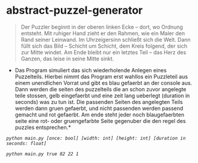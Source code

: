 # abstract-puzzel-generator

> Der Puzzler beginnt in der oberen linken Ecke – dort, wo Ordnung entsteht. Mit ruhiger Hand zieht er den Rahmen, wie ein Maler den Rand seiner Leinwand. Im Uhrzeigersinn schließt sich die Welt. Dann füllt sich das Bild – Schicht um Schicht, dem Kreis folgend, der sich zur Mitte windet. Am Ende bleibt nur ein letztes Teil – das Herz des Ganzen, das leise in seine Mitte sinkt.

* Das Program simuliert das sich wiederholende Anlegen eines Puzzelteils. Hierbei nimmt das Program erst wahllos ein Puzzleteil aus einem unendlichen Vorrat und gibt es blau gefaerbt an der console aus.
Dann werden die seiten des puzzelteils die an schon zuvor angelegte teile stossen, gelb eingefaerbt und eine zeit lang ueberlegt (duration in seconds) was zu tun ist. Die passenden Seiten des angelegten Teils werden dann gruen gefaerbt, und nicht passenden werden passend gemacht und rot gefaerbt. Am ende steht jeder noch blaugefaerbten seite eine rot- oder gruengefarbte Seite gegenuber die den regel des puzzles entsprechen.*             

*`
python main.py [once: bool] [width: int] [height: int] [duration in seconds: float]
`*

*`
python main.py true 82 22 1
`*
